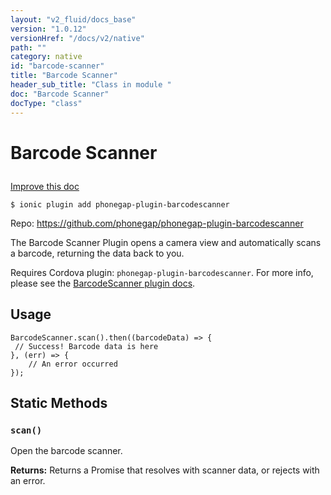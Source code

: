 ```yaml
---
layout: "v2_fluid/docs_base"
version: "1.0.12"
versionHref: "/docs/v2/native"
path: ""
category: native
id: "barcode-scanner"
title: "Barcode Scanner"
header_sub_title: "Class in module "
doc: "Barcode Scanner"
docType: "class"
---
```









<h1 class="api-title">


Barcode Scanner






</h1>

<a class="improve-v2-docs" href='http://github.com/driftyco/ionic-native/edit/master/src/plugins/barcodescanner.ts#L0'>
Improve this doc
</a>





<!-- decorators -->

<pre><code>$ ionic plugin add phonegap-plugin-barcodescanner</code></pre>
<p>Repo:
<a href="https://github.com/phonegap/phonegap-plugin-barcodescanner">
https://github.com/phonegap/phonegap-plugin-barcodescanner
</a>
</p>

<!-- description -->

<p>The Barcode Scanner Plugin opens a camera view and automatically scans a barcode, returning the data back to you.</p>
<p>Requires Cordova plugin: <code>phonegap-plugin-barcodescanner</code>. For more info, please see the <a href="https://github.com/phonegap/phonegap-plugin-barcodescanner">BarcodeScanner plugin docs</a>.</p>

<!-- @usage tag -->

<h2>Usage</h2>

<pre><code class="lang-js">BarcodeScanner.scan().then((barcodeData) =&gt; {
 // Success! Barcode data is here
}, (err) =&gt; {
    // An error occurred
});
</code></pre>




<!-- @property tags -->
<h2>Static Methods</h2>
<div id="scan"></div>
<h3><code>scan()</code>
  
</h3>

Open the barcode scanner.






<div class="return-value" markdown="1">
<i class="icon ion-arrow-return-left"></i>
<b>Returns:</b> 
   Returns a Promise that resolves with scanner data, or rejects with an error.


</div>




<!-- methods on the class --><!-- related link --><!-- end content block -->


<!-- end body block -->

